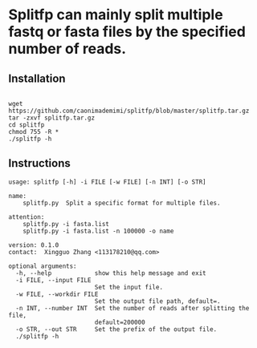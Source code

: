 # Splitfp can mainly split multiple fastq or fasta files by the specified number of reads.
## Installation
<pre><code>
wget https://github.com/caonimademimi/splitfp/blob/master/splitfp.tar.gz
tar -zxvf splitfp.tar.gz
cd splitfp 
chmod 755 -R * 
./splitfp -h
</code></pre>

## Instructions
<pre><code>usage: splitfp [-h] -i FILE [-w FILE] [-n INT] [-o STR] 

name: 
    splitfp.py  Split a specific format for multiple files. 

attention: 
    splitfp.py -i fasta.list 
    splitfp.py -i fasta.list -n 100000 -o name 

version: 0.1.0 
contact:  Xingguo Zhang <113178210@qq.com> 

optional arguments: 
  -h, --help            show this help message and exit 
  -i FILE, --input FILE 
                        Set the input file. 
  -w FILE, --workdir FILE 
                        Set the output file path, default=. 
  -n INT, --number INT  Set the number of reads after splitting the file, 
                        default=200000 
  -o STR, --out STR     Set the prefix of the output file. 
  ./splitfp -h
</code></pre>
